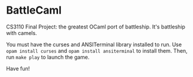 # BattleCaml
CS3110 Final Project: the greatest OCaml port of battleship. It's battleship with camels.

You must have the curses and ANSITerminal library installed to run. Use `opam install curses` and `opam install ansiterminal` to install them.
Then, run `make play` to launch the game.

Have fun!